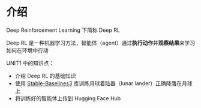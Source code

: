 # 介绍

Deep Reinforcement Learning 下简称 Deep RL

Deep RL 是一种机器学习方法，智能体（agent）通过**执行动作**并**观察结果**来学习如何在环境中行动

UNIT1 中的知识点：
- 介绍 Deep RL 的基础知识
- 使用 [Stable-Baselines3](https://stable-baselines3.readthedocs.io/en/master/) 库训练月球着陆器（lunar lander）正确降落在月球上
- 将训练好的智能体上传到 Hugging Face Hub
